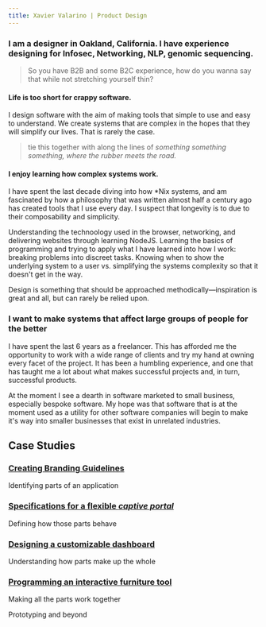 ```yaml
---
title: Xavier Valarino | Product Design
---
```

<section>

### I am a designer in Oakland, California. I have experience designing for Infosec, Networking, NLP, genomic sequencing. 

> So you have B2B and some B2C experience, how do you wanna say that while not stretching yourself thin?

#### Life is too short for crappy software.
I design software with the aim of making tools that simple to use and easy to understand.
We create systems that are complex in the hopes that they will simplify our lives. That is rarely the case.

> tie this together with along the lines of _something something something, where the rubber meets the road._ 

#### I enjoy learning how complex systems work.

I have spent the last decade diving into how  *Nix systems, and am fascinated by how a philosophy that was written almost half a century ago has created tools that I use every day. I suspect that longevity is  to due to their composability and simplicity. 

Understanding the technoology used in the browser, networking, and delivering websites through learning NodeJS.
Learning the basics of programming and trying to apply what I have learned into how I work: breaking problems into discreet tasks.
Knowing when to show the underlying system to a  user vs. simplifying the systems complexity so that it doesn't get in the way.

Design is something that should be approached methodically—inspiration is great and all, but can rarely be relied upon.

### I want to make systems that affect large groups of people for the better

I have spent the last 6 years as a freelancer. This has afforded me the opportunity to work with a wide range of clients and try my hand at owning every facet of the project. It has been a humbling experience, and one that has taught me a lot about what makes successful projects and, in turn, successful products.

At the moment I see a dearth in software marketed to small business, especially bespoke software. My hope was that software that is at the moment used as a utility for other software companies will begin to make it's way into smaller businesses that exist in unrelated industries.

</section>

## Case Studies
### [Creating Branding Guidelines](./case-studies/security-score.md)
Identifying parts of an application

### [Specifications for a flexible _captive portal_](./case-studies/netgear-captive-portal.md)
Defining how those parts behave

### [Designing a customizable dashboard](./case-studies/gears-dashboard.md)
Understanding how parts make up the whole

###  [Programming an interactive furniture tool](./case-studies/fringe-studio.md)
Making all the parts work together

Prototyping and beyond
